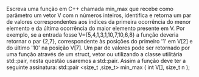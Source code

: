 Escreva uma função em C++ chamada min_max que recebe como parâmetro um vetor V com n números
inteiros, identifica e retorna um par de valores correspondentes aos índices da primeira ocorrência do menor
elemento e da última ocorrência do maior elemento presente em V. Por exemplo, se a entrada
fosse V={5,4,1,3,1,10,7,10,6,8} a função deveria retornar o par {2,7}, correspondente às posições do
primeiro '1' em V[2] e do último '10' na posição V[7].
Um par de valores pode ser retornado por uma função através de um struct, vetor ou utilizando a classe
utilitária std::pair, nesta questão usaremos a std::pair. Assim a função deve ter a seguinte assinatura:
std::pair <size_t ,size_t> min_max ( int V[], size_t n );

